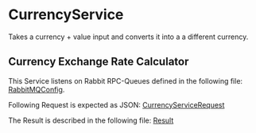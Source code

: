 
# CurrencyService

Takes a currency + value input and converts it into a a different currency.

## Currency Exchange Rate Calculator

This Service listens on Rabbit RPC-Queues defined in the following file: [RabbitMQConfig](src/main/java/de/tanuki_hardware_store/currency_service/RabbitMQConfig.java).

Following Request is expected as JSON: [CurrencyServiceRequest](src/main/java/de/tanuki_hardware_store/currency_service/CurrencyServiceRequest.java)
 
The Result is described in the following file: [Result](src/main/java/de/tanuki_hardware_store/currency_service/Result.java)

